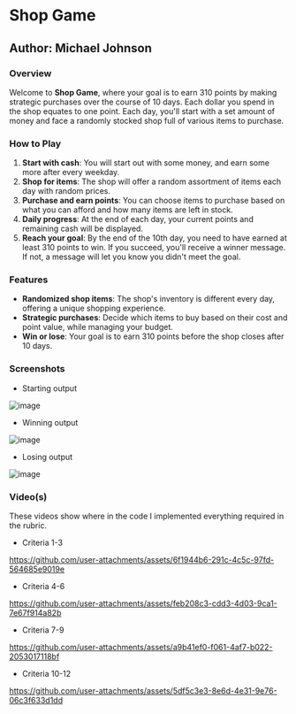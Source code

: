 # Shop Game

## Author: Michael Johnson

### Overview

Welcome to **Shop Game**, where your goal is to earn 310 points by making strategic purchases over the course of 10 days. Each dollar you spend in the shop equates to one point. Each day, you'll start with a set amount of money and face a randomly stocked shop full of various items to purchase. 

### How to Play

1. **Start with cash**: You will start out with some money, and earn some more after every weekday.
2. **Shop for items**: The shop will offer a random assortment of items each day with random prices.
3. **Purchase and earn points**: You can choose items to purchase based on what you can afford and how many items are left in stock.
4. **Daily progress**: At the end of each day, your current points and remaining cash will be displayed.
5. **Reach your goal**: By the end of the 10th day, you need to have earned at least 310 points to win. If you succeed, you'll receive a winner message. If not, a message will let you know you didn't meet the goal.

### Features

- **Randomized shop items**: The shop's inventory is different every day, offering a unique shopping experience.
- **Strategic purchases**: Decide which items to buy based on their cost and point value, while managing your budget.
- **Win or lose**: Your goal is to earn 310 points before the shop closes after 10 days.

### Screenshots

- Starting output
  
![image](https://github.com/user-attachments/assets/8299a405-c91b-49ad-8fc8-54da874e4b72)
- Winning output
  
![image](https://github.com/user-attachments/assets/820ff3cc-c811-4cab-b585-b8210bf9213d)
- Losing output
  
![image](https://github.com/user-attachments/assets/65d8734d-1afc-40a2-8830-c7876bb352e6)

### Video(s)
These videos show where in the code I implemented everything required in the rubric.

- Criteria 1-3
  
https://github.com/user-attachments/assets/6f1944b6-291c-4c5c-97fd-564685e9019e

- Criteria 4-6

https://github.com/user-attachments/assets/feb208c3-cdd3-4d03-9ca1-7e67f914a82b

- Criteria 7-9

https://github.com/user-attachments/assets/a9b41ef0-f061-4af7-b022-2053017118bf

- Criteria 10-12

https://github.com/user-attachments/assets/5df5c3e3-8e6d-4e31-9e76-06c3f633d1dd





